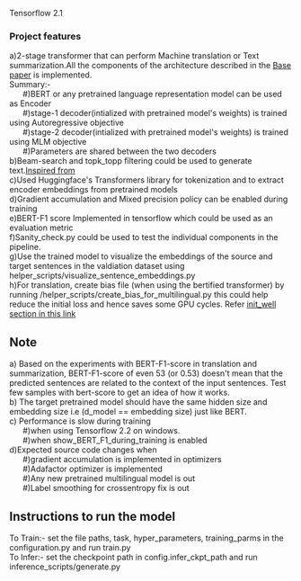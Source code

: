 Tensorflow 2.1

### Project features   
a)2-stage transformer that can perform Machine translation or Text summarization.All the components of the architecture described in the [Base paper](https://arxiv.org/pdf/1902.09243v2.pdf) is implemented.    
Summary:-  
&nbsp;&nbsp;&nbsp;&nbsp;&nbsp;&nbsp;#)BERT or any pretrained language representation model can be used as Encoder  
&nbsp;&nbsp;&nbsp;&nbsp;&nbsp;&nbsp;#)stage-1 decoder(intialized with pretrained model's weights) is trained using Autoregressive objective  
&nbsp;&nbsp;&nbsp;&nbsp;&nbsp;&nbsp;#)stage-2 decoder(intialized with pretrained model's weights) is trained using MLM objective  
&nbsp;&nbsp;&nbsp;&nbsp;&nbsp;&nbsp;#)Parameters are shared between the two decoders  
b)Beam-search and topk_topp filtering could be used to generate text.[Inspired from](https://huggingface.co/blog/how-to-generate)  
c)Used Huggingface's Transformers library for tokenization and to extract encoder embeddings from pretrained models  
d)Gradient accumulation and Mixed precision policy can be enabled during training  
e)BERT-F1 score Implemented in tensorflow which could be used as an evaluation metric  
f)Sanity_check.py could be used to test the individual components in the pipeline.  
g)Use the trained model to visualize the embeddings of the source and target sentences in the valdiation dataset using helper_scripts/visualize_sentence_embeddings.py  
h)For translation, create bias file (when using the bertified transformer) by running /helper_scripts/create_bias_for_multilingual.py this could help reduce the initial loss and hence saves some GPU cycles. Refer [init_well section in this link](http://karpathy.github.io/2019/04/25/recipe/)

## Note  
  a) Based on the experiments with BERT-F1-score in translation and summarization, BERT-F1-score of even 53 (or 0.53) doesn't mean that the   predicted sentences are related to the context of the input sentences. Test few samples with bert-score to get an idea of how it works.  
  b) The target pretrained model should have the same hidden size and embedding size i.e (d_model == embedding size) just like BERT.  
  c) Performance is slow during training  
&nbsp;&nbsp;&nbsp;&nbsp;&nbsp;&nbsp;#)when using Tensorflow 2.2 on windows.  
&nbsp;&nbsp;&nbsp;&nbsp;&nbsp;&nbsp;#)when show_BERT_F1_during_training is enabled  
  d)Expected source code changes when  
&nbsp;&nbsp;&nbsp;&nbsp;&nbsp;&nbsp;#)gradient accumulation is implemented in optimizers   
&nbsp;&nbsp;&nbsp;&nbsp;&nbsp;&nbsp;#)Adafactor optimizer is implemented  
&nbsp;&nbsp;&nbsp;&nbsp;&nbsp;&nbsp;#)Any new pretrained multilingual model is out  
&nbsp;&nbsp;&nbsp;&nbsp;&nbsp;&nbsp;#)Label smoothing for crossentropy fix is out  

## Instructions to run the model  
To Train:- set the file paths, task, hyper_parameters, training_parms in the configuration.py and run train.py  
To Infer:- set the checkpoint path in config.infer_ckpt_path and run inference_scripts/generate.py
